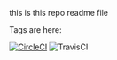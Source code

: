 this is this repo readme file

Tags are here:

[![CircleCI](https://circleci.com/gh/stickydrive/java-cc.svg?style=shield)](https://circleci.com/gh/stickydrive/java-cc)
![TravisCI](https://api.travis-ci.com/stickydrive/java-cc.svg?branch=master)